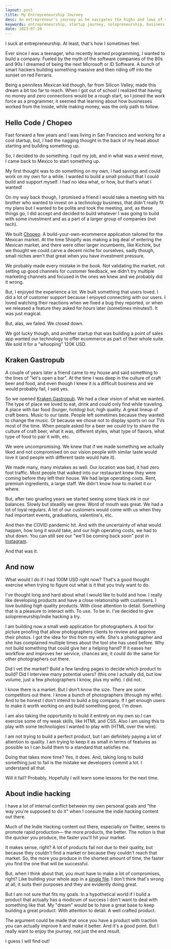 ```yaml
---
layout: post
title: My Entrepreneurship Journey
desc: An entrepreneur's journey as he navigates the highs and lows of startup life, from tech ventures to the gastronomy business.
keywords: entrepreneurship, startup journey, solopreneurship, business failures, indie hacking
date: 2023-07-20
---
```


I suck at entrepreneurship. At least, that's how I sometimes feel.

Ever since I was a teenager, who recently learned programming, I wanted to build
a company. Fueled by the myth of the software companies of the 80s and 90s I
dreamed of being the next Microsoft or ID Software. A bunch of smart hackers
building something massive and then riding off into the sunset on red Ferraris.

Being a penniless Mexican kid though, far from Silicon Valley, made this dream a
bit too far to reach. When I got out of school I realized that having no money
and zero connections would be a rough start, so I joined the work force as a
programmer, it seemed that learning about how businesses worked from the inside,
while making money, was the only path to follow.

## Hello Code / Chopeo

Fast forward a few years and I was living in San Francisco and working for a cool
startup, but, I had the nagging thought in the back of my head about starting
and building something up.

So, I decided to do something. I quit my job, and in what was a weird move, I
came back to Mexico to start something up.

My first thought was to do something on my own, I had savings and could work on
my own for a while. I wanted to build a small product that I could build and
support myself. I had no idea what, or how, but that's what I wanted!

On my way back though, I promised a friend I would take a meeting with his
brother who wanted to invest on a technology business, that didn't really fit my
plans but I wanted to be polite and took the meeting, and, as these things go, I
did accept and decided to build whatever I was going to build with some
investment and as a part of a larger group of companies (not tech).

We built [Chopeo][chopeo]. A build-your-own-ecommerce application tailored for
the Mexican market. At the time Shopify was making a big deal of entering the
Mexican market, and there were other larger incumbents, like Kichink, but we
thought we could carve a decent niche for ourselves, sadly though, small niches
aren't that great when you have investment pressure.

We probably made every mistake in the book. Not validating the market, not
setting up good channels for customer feedback, we didn't try multiple marketing
channels and focused in the ones we knew and we probably did it wrong.

But, I enjoyed the experience a lot. We built something that users loved. I did
a lot of customer support because I enjoyed connecting with our users. I loved
watching their reactions when we fixed a bug they reported, or when we released
a feature they asked for hours later (sometimes minutes!). It was just magical.

But, alas, we failed. We closed down.

We got lucky though, and another startup that was building a point of sales app
wanted our technology to offer ecommerce as part of their whole suite. We sold
it for a "whooping" 120K USD.

## Kraken Gastropub

A couple of years later a friend came to my house and said something to the
lines of "let's open a bar". At the time I was deep in the culture of craft beer
and food, and even though I knew it is a difficult business and we would
probably fail, I said yes.

So we opened [Kraken Gastropub][kraken]. We had a clear vision of what we
wanted. The type of place we loved to eat, drink and could only find while
traveling. A place with bar food (burger, hotdog) but, high quality. A great
lineup of craft beers. Music to our taste. People left sometimes because they
wanted to change the music. Or because we chose not to display sports on our TVs
most of the time. When people asked for a beer we could try to share the culture
of craft beer, what it was, different styles, what type of flavors, what type of
food to pair it with, etc.

We were uncompromising. We knew that if we made something we actually liked and
not compromised on our vision people with similar taste would love it (and
people with different taste would hate it).

We made many, many mistakes as well. Our location was bad, it had zero foot
traffic. Most people that walked into our restaurant knew they were coming
before they left their house. We had large operating costs. Rent, premium
ingredients, a large staff. We didn't know how to market it or where.

But, after two grueling years we started seeing some black ink in our
balances. Slowly but steadily we grew. Word of mouth was great. We had a lot of
loyal regulars. A lot of our customers would come with us when they had
important events, graduations, valentine's, etc.

And then the COVID pandemic hit. And with the uncertainty of what would happen, how
long it would take, and our high operating costs, we had to shut down. You can
still see our "we'll be coming back soon" post in [Instagram][krakenig].

And that was it.

## And now

What would I do if I had 100M USD right now? That's a good thought exercise when
trying to figure out what is it that you truly want to do.

I've thought long and hard about what I would like to build and how. I really
like developing products and have a close relationship with customers. I love
building _high_ quality products. With close attention to detail. Something that
is a pleasure to interact with. To use. To be in. I've decided to give
solopreneurship/indie hacking a try.

I am building now a small web application for photographers. A tool for picture
proofing that allow photographers clients  to review and approve their photos. I
got the idea for this from my wife. She's a photographer and she has complained
multiple times about the tool she has used before. Why not build something that
could give her a helping hand? If it eases her workflow and improves her
service, chances are, it could do the same for other photographers out there.

Did I vet the market? Build a few landing pages to decide which product to build?
Did I interview many potential users? (this one I actually did, but low volume,
just a few photographers I know, plus my wife). I did not.

I know there is a market. But I don't know the size. There are some competitors
out there. I know a bunch of photographers (through my wife). And to be honest I
don't intend to build a big company. If I get enough users to make it worth
working on and build something good, I'm down.

I am also taking the opportunity to build it entirely on my own so I can
exercise some of my weak skills, like HTML and CSS. Also I am using this to
play with some technologies I wanted to play with (HTML over the wire).

I am not trying to build a perfect product, but I am definitely paying a lot of
attention to quality. I am trying to keep it as small in terms of features
as possible so I can build them to a standard that satisfies me.

Doing that takes more time? Yes, it does. And, taking long to build something
just to fail is the mistake we developers commit a lot. I understand all that.

Will it fail? Probably. Hopefully I will learn some lessons for the next time.

## About indie hacking

I have a lot of internal conflict between my own personal goals and "the way
you're supposed to do it" when I consume the indie hacking content out there.

Much of the Indie Hacking content out there, especially on Twitter, seems to
promote rapid production— the more products, the better. The notion is that the
quicker you produce, the faster you'll hit your market.

It makes sense, right? A lot of products fail not due to their quality, but
because they couldn't find a market or because they couldn't reach that market.
So, the more you produce in the shortest amount of time, the faster you find the
one that will be successful.

But, when I think about that, you must have to make a lot of compromises, right?
Like building your whole app in a [single file][onefile]. I don't think that's
wrong at all, it suits their purposes and they are evidently doing great.

But I am not sure that fits my goals. In a hypothetical world if I build a
product that actually has a modicum of success I don't want to deal with
something like that. My "dream" would be to have a great base to keep building a
great product. With attention to detail. A well crafted product.

The argument could be made that once you have a product with traction you can
actually improve it and make it better. And it's a good point. But I really want
to enjoy the journey, not just the end result.

I guess I will find out!

[chopeo]: https://web.archive.org/web/20141219064754/https://www.chopeo.mx/
[kraken]: https://goo.gl/maps/kHVDnCK7UhC26Uq9A
[krakenig]: https://www.instagram.com/krakenhmo/
[onefile]: https://twitter.com/levelsio/status/1308145873843560449
